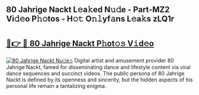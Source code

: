 ## 80 Jahrige Nackt L𝚎a𝚔ed N𝚞𝚍e - Part-MZ2 Vi𝚍𝚎o P𝚑𝚘tos - H𝚘𝚝 O𝚗𝚕yf𝚊ns L𝚎a𝚔s zLQ1r

# <h2><a href="http://kfblar.oniu.top/?m=80+Jahrige+Nackt">🔗👉 🔴 80 Jahrige Nackt P𝚑ot𝚘𝚜 V𝚒d𝚎o</a></h2>

[![80 Jahrige Nackt Nu𝚍e𝚜](https://i.imgur.com/0qMVB7G.gif)](http://kfblar.oniu.top/?m=80+Jahrige+Nackt)
Digital artist and amusement provider 80 Jahrige Nackt, famed for disseminating dance and lifestyle content via viral dance sequences and succinct videos. The public persona of 80 Jahrige Nackt is defined by its openness and sincerity, but the hidden aspects of his personal life remain a tantalizing enigma.  
